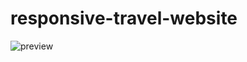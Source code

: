 # responsive-travel-website

![preview](https://user-images.githubusercontent.com/34668297/122685623-51574580-d22c-11eb-9474-c5d3819f1f52.png)

